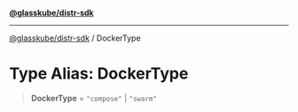 [**@glasskube/distr-sdk**](../README.md)

---

[@glasskube/distr-sdk](../README.md) / DockerType

# Type Alias: DockerType

> **DockerType** = `"compose"` \| `"swarm"`
